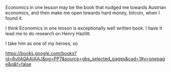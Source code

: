 


Economics in one lesson may be the book that nudged me towards Austrian economics, and then make me open towards hard money, bitcoin,  when I found it.

I think Economics in one lesson is exceptionally well written book. I have  it lead me to do research on Henry Hazlitt.

I take him as one of my heroes, so 



https://books.google.com/books?id=8vIIAQAAIAAJ&pg=PP7&source=gbs_selected_pages&cad=1#v=onepage&q&f=false

<!--stackedit_data:
eyJoaXN0b3J5IjpbNjA4MDk2NTM3LDE5MzAxNzU1MDMsLTIzNT
k2NDQxN119
-->